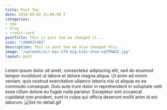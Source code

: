 ```yaml
---
title: Post Two
date: 2018-09-02 21:09:00 Z
categories:
- new
- blog
- credit-card
postTitle: This is post two we changed it...
icon: "\U0001F4B3"
description: This is post two we also changed this...
image: "/uploads/air-max-270-big-kids-shoe-xqTPRWZZ.jpg"
layout: post
---
```


Lorem ipsum dolor sit amet, consectetur adipiscing elit, sed do eiusmod tempor incididunt ut labore et dolore magna aliqua. Ut enim ad minim veniam, quis nostrud exercitation ullamco laboris nisi ut aliquip ex ea commodo consequat. Duis aute irure dolor in reprehenderit in voluptate velit esse cillum dolore eu fugiat nulla pariatur. Excepteur sint occaecat cupidatat non proident, sunt in culpa qui officia deserunt mollit anim id est laborum.
![list-to-detail.gif](/uploads/list-to-detail.gif)